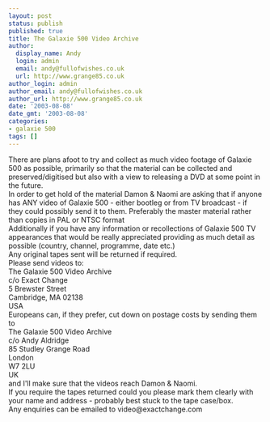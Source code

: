 ```yaml
---
layout: post
status: publish
published: true
title: The Galaxie 500 Video Archive
author:
  display_name: Andy
  login: admin
  email: andy@fullofwishes.co.uk
  url: http://www.grange85.co.uk
author_login: admin
author_email: andy@fullofwishes.co.uk
author_url: http://www.grange85.co.uk
date: '2003-08-08'
date_gmt: '2003-08-08'
categories:
- galaxie 500
tags: []
---
```

<p>There are plans afoot to try and collect as much video footage of Galaxie 500 as possible, primarily so that the material can be collected and preserved/digitised but also with a view to releasing a DVD at some point in the future.<br />In order to get hold of the material Damon & Naomi are asking that if anyone has ANY video of Galaxie 500 - either bootleg or from TV broadcast - if they could possibly send it to them. Preferably the master material rather than copies in PAL or NTSC format<br />Additionally if you have any information or recollections of Galaxie 500 TV appearances that would be really appreciated providing as much detail as possible (country, channel, programme, date etc.)<br />Any original tapes sent will be returned if required.<br />Please send videos to:<br /> The Galaxie 500 Video Archive <br /> c/o Exact Change<br /> 5 Brewster Street<br /> Cambridge, MA 02138<br /> USA<br />Europeans can, if they prefer, cut down on postage costs by sending them to<br /> The Galaxie 500 Video Archive<br /> c/o  Andy Aldridge<br /> 85 Studley Grange Road<br /> London<br /> W7 2LU<br /> UK<br />and I'll make sure that the videos reach Damon & Naomi.<br />If you require the tapes returned could you please mark them clearly with your name and address - probably best stuck to the tape case/box.<br />Any enquiries can be emailed to video@exactchange.com</p>
